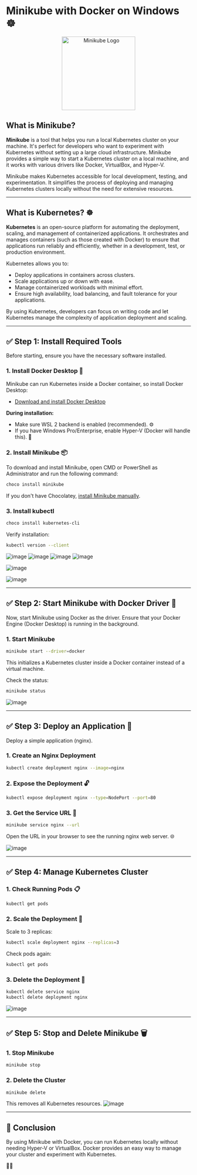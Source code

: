 # Minikube with Docker on Windows ☸️

<p align="center">
  <img src="https://raw.githubusercontent.com/TarakKatoch/My-Docker-Dockyard/54505203108590859cc273cd9a1c18bb9f018e76/Minikube%20with%20Docker%20on%20Windows/assets/logo.png" alt="Minikube Logo" width="200" />
</p>

## What is Minikube? 

**Minikube** is a tool that helps you run a local Kubernetes cluster on your machine. It's perfect for developers who want to experiment with Kubernetes without setting up a large cloud infrastructure. Minikube provides a simple way to start a Kubernetes cluster on a local machine, and it works with various drivers like Docker, VirtualBox, and Hyper-V.

Minikube makes Kubernetes accessible for local development, testing, and experimentation. It simplifies the process of deploying and managing Kubernetes clusters locally without the need for extensive resources.

---

## What is Kubernetes? ☸️

**Kubernetes** is an open-source platform for automating the deployment, scaling, and management of containerized applications. It orchestrates and manages containers (such as those created with Docker) to ensure that applications run reliably and efficiently, whether in a development, test, or production environment.

Kubernetes allows you to:
- Deploy applications in containers across clusters.
- Scale applications up or down with ease.
- Manage containerized workloads with minimal effort.
- Ensure high availability, load balancing, and fault tolerance for your applications.

By using Kubernetes, developers can focus on writing code and let Kubernetes manage the complexity of application deployment and scaling.

---

## ✅ Step 1: Install Required Tools

Before starting, ensure you have the necessary software installed.

### 1. Install Docker Desktop 🐋

Minikube can run Kubernetes inside a Docker container, so install Docker Desktop:

- [Download and install Docker Desktop](https://www.docker.com/products/docker-desktop/)

**During installation:**
- Make sure WSL 2 backend is enabled (recommended). ⚙️
- If you have Windows Pro/Enterprise, enable Hyper-V (Docker will handle this). 🔧

### 2. Install Minikube 📦

To download and install Minikube, open CMD or PowerShell as Administrator and run the following command:
```bash
choco install minikube
```
If you don't have Chocolatey, [install Minikube manually](https://minikube.sigs.k8s.io/docs/start/).

### 3. Install kubectl

```bash
choco install kubernetes-cli
```
Verify installation:
```bash
kubectl version --client
```
![image](https://github.com/Shivam-2605/DockerShivam/blob/main/9.%20Minikube%20with%20Docker%20on%20Windows/images/1.png)
![image](https://github.com/Shivam-2605/DockerShivam/blob/main/9.%20Minikube%20with%20Docker%20on%20Windows/images/2.png)
![image](https://github.com/Shivam-2605/DockerShivam/blob/main/9.%20Minikube%20with%20Docker%20on%20Windows/images/3.png)
![image](https://github.com/Shivam-2605/DockerShivam/blob/main/9.%20Minikube%20with%20Docker%20on%20Windows/images/4.png)

![image](https://github.com/Shivam-2605/DockerShivam/blob/main/9.%20Minikube%20with%20Docker%20on%20Windows/images/5.png)

![image](https://github.com/Shivam-2605/DockerShivam/blob/main/9.%20Minikube%20with%20Docker%20on%20Windows/images/6.png)

---

## ✅ Step 2: Start Minikube with Docker Driver 🐳

Now, start Minikube using Docker as the driver. Ensure that your Docker Engine (Docker Desktop) is running in the background.

### 1. Start Minikube
```bash
minikube start --driver=docker
```
This initializes a Kubernetes cluster inside a Docker container instead of a virtual machine.

Check the status:
```bash
minikube status
```
![image](https://github.com/Shivam-2605/DockerShivam/blob/main/9.%20Minikube%20with%20Docker%20on%20Windows/images/7.png)

---

## ✅ Step 3: Deploy an Application 🚀

Deploy a simple application (nginx).

### 1. Create an Nginx Deployment
```bash
kubectl create deployment nginx --image=nginx
```

### 2. Expose the Deployment 🔓
```bash
kubectl expose deployment nginx --type=NodePort --port=80
```

### 3. Get the Service URL 🔗
```bash
minikube service nginx --url
```
Open the URL in your browser to see the running nginx web server. 🌐

![image](https://github.com/Shivam-2605/DockerShivam/blob/main/9.%20Minikube%20with%20Docker%20on%20Windows/images/8.png)

---

## ✅ Step 4: Manage Kubernetes Cluster

### 1. Check Running Pods 📋
```bash
kubectl get pods
```

### 2. Scale the Deployment 📏
Scale to 3 replicas:
```bash
kubectl scale deployment nginx --replicas=3
```
Check pods again:
```bash
kubectl get pods
```

### 3. Delete the Deployment 🧹
```bash
kubectl delete service nginx
kubectl delete deployment nginx
```
![image](https://github.com/Shivam-2605/DockerShivam/blob/main/9.%20Minikube%20with%20Docker%20on%20Windows/images/9.png)

---

## ✅ Step 5: Stop and Delete Minikube 🗑️

### 1. Stop Minikube
```bash
minikube stop
```

### 2. Delete the Cluster 
```bash
minikube delete
```
This removes all Kubernetes resources.
![image](https://github.com/Shivam-2605/DockerShivam/blob/main/9.%20Minikube%20with%20Docker%20on%20Windows/images/10.png)

---

## 🎯 Conclusion

By using Minikube with Docker, you can run Kubernetes locally without needing Hyper-V or VirtualBox. Docker provides an easy way to manage your cluster and experiment with Kubernetes.

🚀😊



